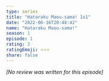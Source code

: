 ```yaml
---
type: series
title: "Hataraku Maou-sama! 1x1"
date: "2022-06-16T20:48:42"
name: "Hataraku Maou-sama!"
season: 1
episode: 1
rating: 3
ratingEmoji: ⭐️⭐️⭐️
share: false
---
```


*[No review was written for this episode]*
